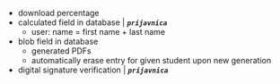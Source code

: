 - download percentage
- calculated field in database | ***`prijavnica`***
  - user: name = first name + last name
- blob field in database
  - generated PDFs
  - automatically erase entry for given student upon new generation
- digital signature verification | ***`prijavnica`***
